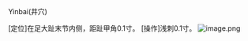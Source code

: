 Yinbai(井穴)

[定位]在足大趾末节内侧，距趾甲角0.1寸。
[操作]浅刺0.1寸。
![image.png](https://picgo18719498306.oss-cn-guangzhou.aliyuncs.com/20250423205255322.png)
